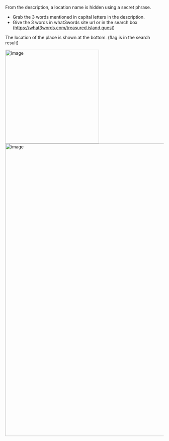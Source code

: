 From the description, a location name is hidden using a secret phrase.
- Grab the 3 words mentioned in capital letters in the description.
- Give the 3 words in what3words site url or in the search box (https://what3words.com/treasured.island.quest)

The location of the place is shown at the bottom. (flag is in the search result)

<img width="298" alt="image" src="https://github.com/lenebread/GiTxHextech-Challenge-Repo/assets/166520861/70a27c50-f138-404b-8b08-350ac2e689f7">
<img width="931" alt="image" src="https://github.com/lenebread/GiTxHextech-Challenge-Repo/assets/166520861/85c4ce53-3468-49f0-93d0-1f6ad217a544">

